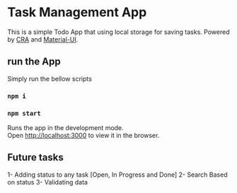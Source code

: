 # Task Management App

This is a simple Todo App that using local storage for saving tasks.
Powered by [CRA](https://github.com/facebook/create-react-app) and [Material-UI](https://material-ui.com/).

## run the App

Simply run the bellow scripts

### `npm i`

### `npm start`

Runs the app in the development mode.\
Open [http://localhost:3000](http://localhost:3000) to view it in the browser.

## Future tasks

1- Adding status to any task [Open, In Progress and Done]
2- Search Based on status
3- Validating data
